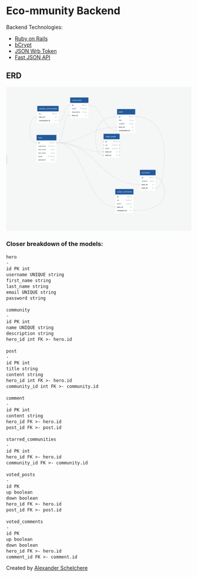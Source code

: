 # Eco-mmunity Backend

Backend Technologies:

- [Ruby on Rails](https://rubyonrails.org/)
- [bCrypt](https://rubygems.org/gems/bcrypt/versions/3.1.12)
- [JSON Wrb Token](https://rubygems.org/gems/jwt)
- [Fast JSON API](https://github.com/Netflix/fast_jsonapi)

## ERD

![img](./assets/eco-mmunity_MVP_ERD.png)

### Closer breakdown of the models:

```
hero
-
id PK int
username UNIQUE string
first_name string
last_name string
email UNIQUE string
password string

community
-
id PK int
name UNIQUE string
description string
hero_id int FK >- hero.id

post
-
id PK int
title string
content string
hero_id int FK >- hero.id
community_id int FK >- community.id

comment
-
id PK int
content string
hero_id FK >- hero.id
post_id FK >- post.id

starred_communities
-
id PK int
hero_id FK >- hero.id
community_id FK >- community.id

voted_posts
-
id PK
up boolean
down boolean
hero_id FK >- hero.id
post_id FK >- post.id

voted_comments
-
id PK
up boolean
down boolean
hero_id FK >- hero.id
comment_id FK >- comment.id
```

Created by [Alexander Schelchere](https://www.alexanderschelchere.com)

